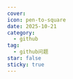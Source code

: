 ```yaml
---
cover: 
icon: pen-to-square
date: 2025-10-21
category:
  - github
tag:
  - github问题
star: false
sticky: true
---
```




